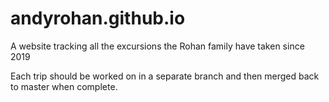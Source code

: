 # andyrohan.github.io
A website tracking all the excursions the Rohan family have taken since 2019

Each trip should be worked on in a separate branch and then merged back to master when complete.
